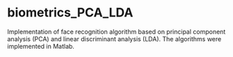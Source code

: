 # biometrics_PCA_LDA
Implementation of face recognition algorithm based on principal component analysis (PCA) and linear discriminant analysis (LDA). The algorithms were implemented in Matlab.
